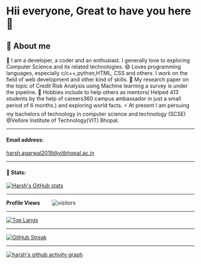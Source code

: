 # Hii everyone, Great to have you here :wave:
## 🌱 About me
🔭 I am a developer, a coder and an enthusiast. I generally love to exploring Computer Science.and its related technologies. 
😄 Loves programming languages, especially  c/c++,python,HTML, CSS and others. I work on the field of web development and other kind of skills. 
💬 My research paper on the topic of Credit Risk Analysis using Machine learning a survey is under the pipeline. 
👯 Hobbies include to help others as mentors( Helped 413 students by the help of careers360 campus ambassador in just a small period of 6 months.) and exploring world facts. 
⚡ At present I am persuing my bachelors of technology in computer science and technology (SCSE) @Vellore Institute of Technology(VIT) Bhopal. 

<hr>

#### Email address:

harsh.agarwal2019@vitbhopal.ac.in 

<hr>

#### 🌱 Stats:


[![Harsh's GitHub stats](https://github-readme-stats.vercel.app/api?username=harshagarwal94)](https://github.com/harshagarwal94/github-readme-stats)

<hr>


<!--  PROFILES VIEWS -->
**Profile Views**&nbsp;&nbsp;&nbsp;&nbsp;&nbsp;&nbsp;&nbsp;
![visitors](https://profile-counter.glitch.me/harshagarwal94/count.svg?align=center)


<hr>

[![Top Langs](https://github-readme-stats.vercel.app/api/top-langs/?username=harshagarwal94&layout=compact)](https://github.com/harshagarwal94/github-readme-stats)

<hr>

[![GitHub Streak](http://github-readme-streak-stats.herokuapp.com?user=harshagarwal94&theme=dark&hide_border=true&date_format=M%20j%5B%2C%20Y%5D)](https://git.io/streak-stats)

<hr>

<!-- ACTIVITY GRAPH TRACKER -->
[![harsh's github activity graph](https://activity-graph.herokuapp.com/graph?username=harshagarwal94&theme=react-dark)](https://github.com/riti2409/github-readme-activity-graph)



 
 
 
<!--
**harshagarwal94/harshagarwal94** is a ✨ _special_ ✨ repository because its `README.md` (this file) appears on your GitHub profile.

Here are some ideas to get you started:

- 🔭 I’m currently working on ...
- 🌱 I’m currently learning ...
- 👯 I’m looking to collaborate on ...
- 🤔 I’m looking for help with ...
- 💬 Ask me about ...
- 📫 How to reach me: ...
- 😄 Pronouns: ...
- ⚡ Fun fact: ...
-->
